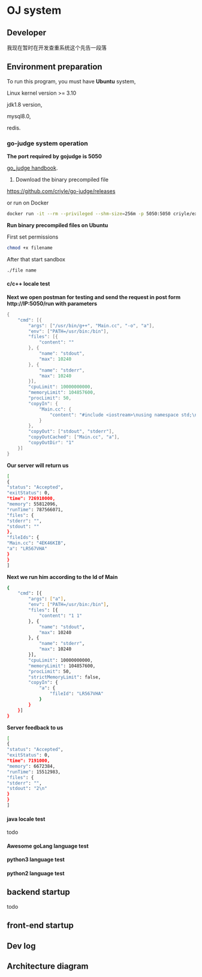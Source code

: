 # OJ system
## Developer
 我现在暂时在开发查重系统这个先告一段落
## Environment preparation

 To run this program, you must have **Ubuntu** system,

 Linux kernel version >= 3.10

 jdk1.8 version,

 mysql8.0,

 redis.

### go-judge system operation

**The port required by gojudge is 5050**

<a href="">go_judge handbook</a>.

  1. Download the binary precompiled file

https://github.com/criyle/go-judge/releases

or run on Docker

~~~bash
docker run -it --rm --privileged --shm-size=256m -p 5050:5050 criyle/executorserver
~~~

**Run binary precompiled files on Ubuntu**

First set permissions

~~~bash
chmod +x filename
~~~

After that start sandbox

~~~BASH
./file name  
~~~

#### c/c++ locale test

**Next we open postman for testing and send the request in post form http://IP:5050/run with parameters**

~~~java
{
    "cmd": [{
        "args": ["/usr/bin/g++", "Main.cc", "-o", "a"],
        "env": ["PATH=/usr/bin:/bin"],
        "files": [{
            "content": ""
        }, {
            "name": "stdout",
            "max": 10240
        }, {
            "name": "stderr",
            "max": 10240
        }],
        "cpuLimit": 10000000000,
        "memoryLimit": 104857600,
        "procLimit": 50,
        "copyIn": {
            "Main.cc": {
                "content": "#include <iostream>\nusing namespace std;\nint main() {\nint a, b;\ncin >> a >> b;\ncout << a + b << endl;\n} "
            }
        },
        "copyOut": ["stdout", "stderr"],
        "copyOutCached": ["Main.cc", "a"],
        "copyOutDir": "1"
    }]
}
~~~

**Our server will return us**

~~~bash
[
{
"status": "Accepted",
"exitStatus": 0,
"time": 726910000,
"memory": 55812096,
"runTime": 787566071,
"files": {
"stderr": "",
"stdout": ""
},
"fileIds": {
"Main.cc": "4EK46KIB",
"a": "LR567VHA"
}
}
]
~~~

**Next we run him according to the Id of Main**

~~~bash
{
    "cmd": [{
        "args": ["a"],
        "env": ["PATH=/usr/bin:/bin"],
        "files": [{
            "content": "1 1"
        }, {
            "name": "stdout",
            "max": 10240
        }, {
            "name": "stderr",
            "max": 10240
        }],
        "cpuLimit": 10000000000,
        "memoryLimit": 104857600,
        "procLimit": 50,
        "strictMemoryLimit": false,
        "copyIn": {
            "a": {
                "fileId": "LR567VHA"
            }
        }
    }]
}
~~~

**Server feedback to us**

~~~bash
[
{
"status": "Accepted",
"exitStatus": 0,
"time": 7191000,
"memory": 6672384,
"runTime": 15512983,
"files": {
"stderr": "",
"stdout": "2\n"
}
}
]
~~~

#### java locale test

todo

#### Awesome goLang language test

#### python3 language test

#### python2 language test

## backend startup

todo

## front-end startup



## Dev log



## Architecture diagram


